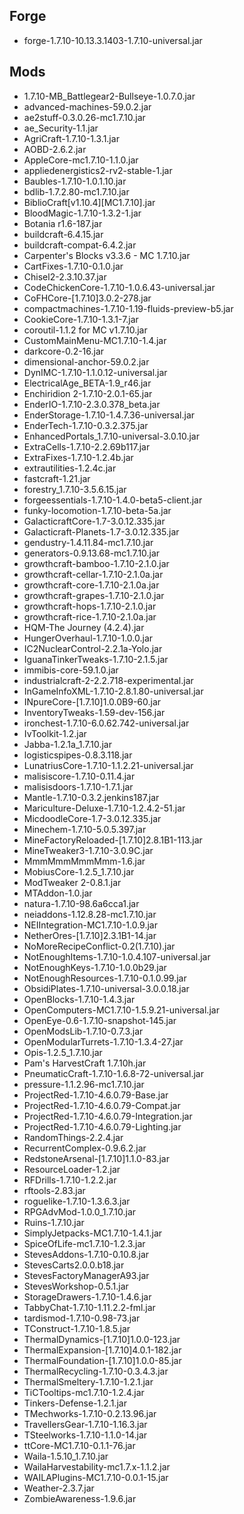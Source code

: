 ## Forge
* forge-1.7.10-10.13.3.1403-1.7.10-universal.jar

## Mods
* 1.7.10-MB_Battlegear2-Bullseye-1.0.7.0.jar
* advanced-machines-59.0.2.jar
* ae2stuff-0.3.0.26-mc1.7.10.jar
* ae_Security-1.1.jar
* AgriCraft-1.7.10-1.3.1.jar
* AOBD-2.6.2.jar
* AppleCore-mc1.7.10-1.1.0.jar
* appliedenergistics2-rv2-stable-1.jar
* Baubles-1.7.10-1.0.1.10.jar
* bdlib-1.7.2.80-mc1.7.10.jar
* BiblioCraft[v1.10.4][MC1.7.10].jar
* BloodMagic-1.7.10-1.3.2-1.jar
* Botania r1.6-187.jar
* buildcraft-6.4.15.jar
* buildcraft-compat-6.4.2.jar
* Carpenter's Blocks v3.3.6 - MC 1.7.10.jar
* CartFixes-1.7.10-0.1.0.jar
* Chisel2-2.3.10.37.jar
* CodeChickenCore-1.7.10-1.0.6.43-universal.jar
* CoFHCore-[1.7.10]3.0.2-278.jar
* compactmachines-1.7.10-1.19-fluids-preview-b5.jar
* CookieCore-1.7.10-1.3.1-7.jar
* coroutil-1.1.2 for MC v1.7.10.jar
* CustomMainMenu-MC1.7.10-1.4.jar
* darkcore-0.2-16.jar
* dimensional-anchor-59.0.2.jar
* DynIMC-1.7.10-1.1.0.12-universal.jar
* ElectricalAge_BETA-1.9_r46.jar
* Enchiridion 2-1.7.10-2.0.1-65.jar
* EnderIO-1.7.10-2.3.0.378_beta.jar
* EnderStorage-1.7.10-1.4.7.36-universal.jar
* EnderTech-1.7.10-0.3.2.375.jar
* EnhancedPortals_1.7.10-universal-3.0.10.jar
* ExtraCells-1.7.10-2.2.69b117.jar
* ExtraFixes-1.7.10-1.2.4b.jar
* extrautilities-1.2.4c.jar
* fastcraft-1.21.jar
* forestry_1.7.10-3.5.6.15.jar
* forgeessentials-1.7.10-1.4.0-beta5-client.jar
* funky-locomotion-1.7.10-beta-5a.jar
* GalacticraftCore-1.7-3.0.12.335.jar
* Galacticraft-Planets-1.7-3.0.12.335.jar
* gendustry-1.4.11.84-mc1.7.10.jar
* generators-0.9.13.68-mc1.7.10.jar
* growthcraft-bamboo-1.7.10-2.1.0.jar
* growthcraft-cellar-1.7.10-2.1.0a.jar
* growthcraft-core-1.7.10-2.1.0a.jar
* growthcraft-grapes-1.7.10-2.1.0.jar
* growthcraft-hops-1.7.10-2.1.0.jar
* growthcraft-rice-1.7.10-2.1.0a.jar
* HQM-The Journey (4.2.4).jar
* HungerOverhaul-1.7.10-1.0.0.jar
* IC2NuclearControl-2.2.1a-Yolo.jar
* IguanaTinkerTweaks-1.7.10-2.1.5.jar
* immibis-core-59.1.0.jar
* industrialcraft-2-2.2.718-experimental.jar
* InGameInfoXML-1.7.10-2.8.1.80-universal.jar
* INpureCore-[1.7.10]1.0.0B9-60.jar
* InventoryTweaks-1.59-dev-156.jar
* ironchest-1.7.10-6.0.62.742-universal.jar
* IvToolkit-1.2.jar
* Jabba-1.2.1a_1.7.10.jar
* logisticspipes-0.8.3.118.jar
* LunatriusCore-1.7.10-1.1.2.21-universal.jar
* malisiscore-1.7.10-0.11.4.jar
* malisisdoors-1.7.10-1.7.1.jar
* Mantle-1.7.10-0.3.2.jenkins187.jar
* Mariculture-Deluxe-1.7.10-1.2.4.2-51.jar
* MicdoodleCore-1.7-3.0.12.335.jar
* Minechem-1.7.10-5.0.5.397.jar
* MineFactoryReloaded-[1.7.10]2.8.1B1-113.jar
* MineTweaker3-1.7.10-3.0.9C.jar
* MmmMmmMmmMmm-1.6.jar
* MobiusCore-1.2.5_1.7.10.jar
* ModTweaker 2-0.8.1.jar
* MTAddon-1.0.jar
* natura-1.7.10-98.6a6cca1.jar
* neiaddons-1.12.8.28-mc1.7.10.jar
* NEIIntegration-MC1.7.10-1.0.9.jar
* NetherOres-[1.7.10]2.3.1B1-14.jar
* NoMoreRecipeConflict-0.2(1.7.10).jar
* NotEnoughItems-1.7.10-1.0.4.107-universal.jar
* NotEnoughKeys-1.7.10-1.0.0b29.jar
* NotEnoughResources-1.7.10-0.1.0.99.jar
* ObsidiPlates-1.7.10-universal-3.0.0.18.jar
* OpenBlocks-1.7.10-1.4.3.jar
* OpenComputers-MC1.7.10-1.5.9.21-universal.jar
* OpenEye-0.6-1.7.10-snapshot-145.jar
* OpenModsLib-1.7.10-0.7.3.jar
* OpenModularTurrets-1.7.10-1.3.4-27.jar
* Opis-1.2.5_1.7.10.jar
* Pam's HarvestCraft 1.7.10h.jar
* PneumaticCraft-1.7.10-1.6.8-72-universal.jar
* pressure-1.1.2.96-mc1.7.10.jar
* ProjectRed-1.7.10-4.6.0.79-Base.jar
* ProjectRed-1.7.10-4.6.0.79-Compat.jar
* ProjectRed-1.7.10-4.6.0.79-Integration.jar
* ProjectRed-1.7.10-4.6.0.79-Lighting.jar
* RandomThings-2.2.4.jar
* RecurrentComplex-0.9.6.2.jar
* RedstoneArsenal-[1.7.10]1.1.0-83.jar
* ResourceLoader-1.2.jar
* RFDrills-1.7.10-1.2.2.jar
* rftools-2.83.jar
* roguelike-1.7.10-1.3.6.3.jar
* RPGAdvMod-1.0.0_1.7.10.jar
* Ruins-1.7.10.jar
* SimplyJetpacks-MC1.7.10-1.4.1.jar
* SpiceOfLife-mc1.7.10-1.2.3.jar
* StevesAddons-1.7.10-0.10.8.jar
* StevesCarts2.0.0.b18.jar
* StevesFactoryManagerA93.jar
* StevesWorkshop-0.5.1.jar
* StorageDrawers-1.7.10-1.4.6.jar
* TabbyChat-1.7.10-1.11.2.2-fml.jar
* tardismod-1.7.10-0.98-73.jar
* TConstruct-1.7.10-1.8.5.jar
* ThermalDynamics-[1.7.10]1.0.0-123.jar
* ThermalExpansion-[1.7.10]4.0.1-182.jar
* ThermalFoundation-[1.7.10]1.0.0-85.jar
* ThermalRecycling-1.7.10-0.3.4.3.jar
* ThermalSmeltery-1.7.10-1.2.1.jar
* TiCTooltips-mc1.7.10-1.2.4.jar
* Tinkers-Defense-1.2.1.jar
* TMechworks-1.7.10-0.2.13.96.jar
* TravellersGear-1.7.10-1.16.3.jar
* TSteelworks-1.7.10-1.1.0-14.jar
* ttCore-MC1.7.10-0.1.1-76.jar
* Waila-1.5.10_1.7.10.jar
* WailaHarvestability-mc1.7.x-1.1.2.jar
* WAILAPlugins-MC1.7.10-0.0.1-15.jar
* Weather-2.3.7.jar
* ZombieAwareness-1.9.6.jar
